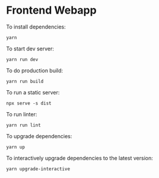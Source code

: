 # Frontend Webapp

To install dependencies:

    yarn

To start dev server:

    yarn run dev

To do production build:

    yarn run build

To run a static server:

    npx serve -s dist

To run linter:

    yarn run lint

To upgrade dependencies:

    yarn up

To interactively upgrade dependencies to the latest version:

    yarn upgrade-interactive
